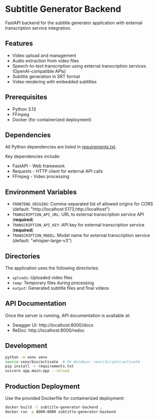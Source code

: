# Subtitle Generator Backend

FastAPI backend for the subtitle generator application with external transcription service integration.

## Features

- Video upload and management
- Audio extraction from video files
- Speech-to-text transcription using external transcription services (OpenAI-compatible APIs)
- Subtitle generation in SRT format
- Video rendering with embedded subtitles

## Prerequisites

- Python 3.13
- FFmpeg
- Docker (for containerized deployment)

## Dependencies

All Python dependencies are listed in [requirements.txt](requirements.txt).

Key dependencies include:
- FastAPI - Web framework
- Requests - HTTP client for external API calls
- FFmpeg - Video processing

## Environment Variables

- `FRONTEND_ORIGINS`: Comma-separated list of allowed origins for CORS (default: "http://localhost:5173,http://localhost")
- `TRANSCRIPTION_API_URL`: URL to external transcription service API (**required**)
- `TRANSCRIPTION_API_KEY`: API key for external transcription service (**required**)
- `TRANSCRIPTION_MODEL`: Model name for external transcription service (default: "whisper-large-v3")

## Directories

The application uses the following directories:
- `uploads`: Uploaded video files
- `temp`: Temporary files during processing
- `output`: Generated subtitle files and final videos

## API Documentation

Once the server is running, API documentation is available at:
- Swagger UI: http://localhost:8000/docs
- ReDoc: http://localhost:8000/redoc

## Development

```bash
python -m venv venv
source venv/bin/activate  # On Windows: venv\Scripts\activate
pip install -r requirements.txt
uvicorn app.main:app --reload
```

## Production Deployment

Use the provided Dockerfile for containerized deployment:

```bash
docker build -t subtitle-generator-backend .
docker run -p 8000:8000 subtitle-generator-backend
```